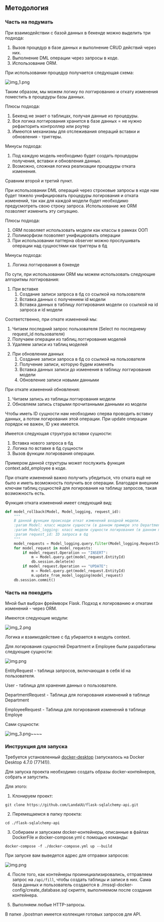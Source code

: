 ## Методология

### Часть на подумать

При взаимодействии с базой данных в бекенде можно выделить три подхода:
1. Вызов процедур в базе данных и выполнение CRUD действий через них.
2. Выполнение DML операции через запросы в коде.
3. Использование ORM.

При использовании процедур получается следующая схема:


![img_1.png](images/img_1.png)

Таким образом, мы можем логику по логгированию и откату изменения поместить в процедуры базы данных.

Плюсы подхода:
1. Бекенд не знает о таблицах, получая данные из процедуры.
2. Вся логика логгирования хранится в базе данных = не нужно рефакторить контроллер или роутер
3. Имеются механизмы для отслеживания операций вставки и обновления - триггеры.

Минусы подхода:
1. Под каждую модель необходимо будет создать процедуры получения, вставки и обновления данных.
2. Возможно, сложная логика реализации процедуры отката изменения.


Сравним второй и третий пункт.

При использовании DML операций через строковые запросы в коде нам будет тяжело унифицировать процедуры логирования и отката изменений, так как для каждой модели будет необходимо предусмотреть свою строку запроса.
Использование же ORM позволяет изменить эту ситуацию.

Плюсы подхода:
1. ORM позволяет использовать модели как классы в рамках ООП
2. Полиморфизм позволяет унифицировать операции
3. При использовании паттерна observer можно прослушивать операции над сущностями как триггеры в бд

Минусы подхода:
1. Логика логгирования в бэкенде

По сути, при использовании ORM мы можем использовать следующие алгоритмы логгирования:

1) При вставке
    1. Создание записи запроса в бд со ссылкой на пользователя
    2. Вставка данных с получением id модели
    3. Вставка данных в таблицу логгирования модели со ссылкой на id запроса и id модели

Соответственно, при откате изменений мы:
1. Читаем последний запрос пользователя (Select по последнему request_id пользователя)
2. Получаем операции из таблиц логгирования моделей
3. Удаляем записи из таблиц моделей

2) При обновлении данных
   1. Создание записи запроса в бд со ссылкой на пользователя 
   2. Получение записи, которую будем изменять
   3. Вставка данных записи до изменения в таблицу логгирования модели
   4. Обновление записи новыми данными
   
При откате изменений обновления:
   1. Читаем запись из таблицы логгирования модели
   2. Обновляем запись старыми прочитанными данными из модели

Чтобы иметь ID сущности нам необходимо сперва проводить вставку данных, а потом логирования этой операции. При update операции порядок не важен, ID уже имеется.

Имеется следующая структура вставки сущности:
1. Вставка нового запроса в бд
2. Логика по вставке в бд сущности
3. Вызов функции логирования операции.

Примером данной структуры может послужить функция context.add_employee в коде.

При откате изменений важно получить убедиться, что отката ещё не было и иметь возможность получить все операции. Благодаря внешним ключам таблиц сущностей для логирования на таблицу запросов, такая возможность есть.

Функция отката изменений имеет следующий вид:
```python
def model_rollback(Model, Model_logging, request_id):
    """
    В данной функции происходи откат изменений входной модели.
    :param Model: класс модели сущности (в данном примере это Department или Employee)
    :param Model_logging: класс модели сущности логирования (в данном примере это DepartmentRequest или EmployeeRequest)
    :param request_id: ID запроса в бд
    """
    model_requests = Model_logging.query.filter(Model_logging.RequestId == request_id).all()
    for model_request in model_requests:
        if model_request.Operation == "INSERT":
            m = Model.query.get(model_request.EntityId)
            db.session.delete(m)
        if model_request.Operation == "UPDATE":
            m = Model.query.get(model_request.EntityId)
            m.update_from_model_logging(model_request)
    db.session.commit()
```

### Часть на покодить
Мной был выбран фреймворк Flask. Подход к логированию и откатам изменений - через ORM.

Имеются следующие модули:

![img_2.png](images/img_2.png)

Логика и взаимодействие с бд убирается в модуль context.

Для логирования сущностей Department и Employee были разработаны следующие сущности:

![img.png](images/img.png)

EntityRequest - таблица запросов, включающая в себя id на пользователя.

User - таблица для хранения данных о пользователе.

DepartmentRequest - Таблица для логирования изменений в таблице Department 

EmployeeRequest - Таблица для логирования изменений в таблице Employe

Сами сущности:

![img_3.png](images/img_3.png)~~~~

### Инструкция для запуска

Требуется установленный [docker-desktop](https://docs.docker.com/desktop/) (запускалось на Docker Desktop 4.7.0 (77141)).

Для запуска проекта необходимо создать образы docker-контейнеров, собрать и запустить. 

Для этого:
1. Клонируем проект:

`git clone https://github.com/LandaUU/flask-sqlalchemy-api.git`

2. Перемещаемся в папку проекта:

`cd ./flask-sqlalchemy-api`

3. Собираем и запускаем docker-контейнеры, описанные в файлах DockerFile и docker-compose.yml с помощью команды:

`docker-compose -f ./docker-compose.yml up --build`

При запуске вам выведется адрес для отправки запросов:

![img.png](images/img_4.png)

4. После того, как контейнеры проинициализировались, отправляем запрос на `/api/fill`, чтобы создать таблицы и записи в них. Сама база данных и пользователь создаются в ./mssql-docker-config/create_database.sql скрипте, выполняемом после создания контейнера.


5. Выполняем любые HTTP-запросы.

В папке ./postman имеется коллекция готовых запросов для API. 